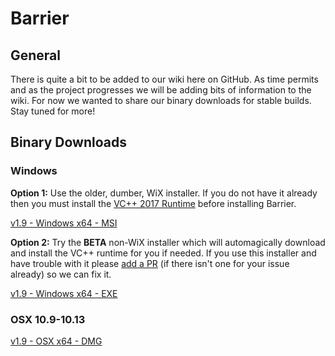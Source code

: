 # Barrier

## General

There is quite a bit to be added to our wiki here on GitHub. As time permits and as the project progresses we will be adding bits of information to the wiki. For now we wanted to share our binary downloads for stable builds. Stay tuned for more!

## Binary Downloads

### Windows
**Option 1:** Use the older, dumber, WiX installer. If you do not have it already then you must install the [VC++ 2017 Runtime](https://aka.ms/vs/15/release/VC_redist.x64.exe) before installing Barrier. 

[v1.9 - Windows x64 - MSI](http://debauchee.atwebpages.com/download/Barrier-v1.9.msi)

**Option 2:** Try the **BETA** non-WiX installer which will automagically download and install the VC++ runtime for you if needed. If you use this installer and have trouble with it please [add a PR](../issues) (if there isn't one for your issue already) so we can fix it.

[v1.9 - Windows x64 - EXE](https://www.dropbox.com/s/1h8iwd9xg1edxoa/BarrierSetup-v1.9.exe?dl=1)

### OSX 10.9-10.13
[v1.9 - OSX x64 - DMG](http://debauchee.atwebpages.com/download/Barrier-v1.9.dmg)